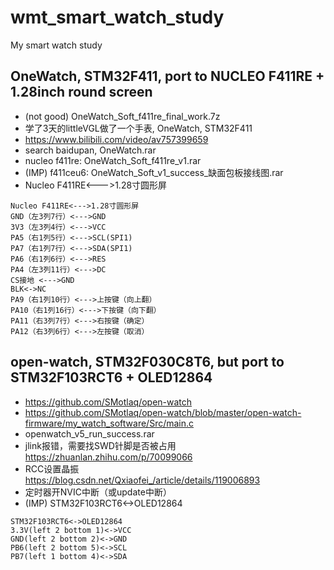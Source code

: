 # wmt_smart_watch_study
My smart watch study

## OneWatch, STM32F411, port to NUCLEO F411RE + 1.28inch round screen    
* (not good) OneWatch_Soft_f411re_final_work.7z  
* 学了3天的littleVGL做了一个手表, OneWatch, STM32F411    
* https://www.bilibili.com/video/av757399659  
* search baidupan, OneWatch.rar  
* nucleo f411re: OneWatch_Soft_f411re_v1.rar  
* (IMP) f411ceu6: OneWatch_Soft_v1_success_缺面包板接线图.rar  
* Nucleo F411RE<--->1.28寸圆形屏    
```
Nucleo F411RE<--->1.28寸圆形屏  
GND（左3列7行）<--->GND  
3V3（左3列4行）<--->VCC  
PA5（右1列5行）<--->SCL(SPI1)  
PA7（右1列7行）<--->SDA(SPI1)  
PA6（右1列6行）<--->RES  
PA4（左3列11行）<--->DC  
CS接地 <--->GND
BLK<->NC  
PA9（右1列10行）<--->上按键（向上翻）
PA10（右1列16行）<--->下按键（向下翻）
PA11（右3列7行）<--->右按键（确定）
PA12（右3列6行）<--->左按键（取消）
```

## open-watch, STM32F030C8T6, but port to STM32F103RCT6 + OLED12864      
* https://github.com/SMotlaq/open-watch    
* https://github.com/SMotlaq/open-watch/blob/master/open-watch-firmware/my_watch_software/Src/main.c  
* openwatch_v5_run_success.rar  
* jlink报错，需要找SWD针脚是否被占用  
https://zhuanlan.zhihu.com/p/70099066  
* RCC设置晶振  
https://blog.csdn.net/Qxiaofei_/article/details/119006893   
* 定时器开NVIC中断（或update中断）  
* (IMP) STM32F103RCT6<->OLED12864  
```
STM32F103RCT6<->OLED12864
3.3V(left 2 bottom 1)<->VCC  
GND(left 2 bottom 2)<->GND  
PB6(left 2 bottom 5)<->SCL  
PB7(left 1 bottom 4)<->SDA  
```
